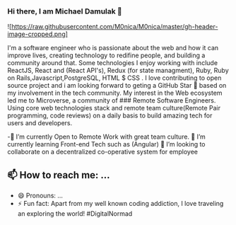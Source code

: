 ### Hi there, I am Michael Damulak 👋

![https://raw.githubusercontent.com/M0nica/M0nica/master/gh-header-image-cropped.png]

I'm a software engineer who is passionate about the web and how it can improve lives, creating technology to redifine people, and building a community around that. Some technologies I enjoy working with include ReactJS, React and (React API's), Redux (for state managment), Ruby, Ruby on Rails,Javascript,PostgreSQL, HTML $ CSS . I love contributing to open source project and i am looking forward to geting a GitHub Star 🌟 based on my involvement in the tech community. My interest in the Web ecosystem led me to Microverse, a community of ### Remote Software Engineers. Using core web technologies stack and remote team culture(Remote Pair programming, code reviews) on a daily basis to build amazing tech for users and developers.



-🔭 I’m currently Open to Remote Work with great team culture.
 🌱 I’m currently learning Front-end Tech such as (Angular)
 👯 I’m looking to collaborate on a decentralized co-operative system for employee


## 📫 How to reach me: ...
- 😄 Pronouns: ...
- ⚡ Fun fact: Apart from my well known coding addiction, I love traveling an exploring the world! #DigitalNormad


